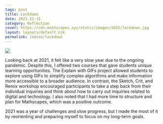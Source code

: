 ```yaml
---
tags: post
title: Lockdown
date: 2021-12-31
category: Reflection
cover: https://cdn.mathscapes.xyz/static/images/2021/lockdown.jpg
layout: layouts/default.njk
permalink: /notes/lockdown
--- 
```


<img src="https://cdn.mathscapes.xyz/static/images/2021/lockdown.jpg"/>

Looking back at 2021, it felt like a very slow year due to the ongoing pandemic. Despite this, I offered two courses that gave students unique learning opportunities. The Explain with GIFs project allowed students to explore using GIFs to simplify complex algorithms and make information more accessible to a broader audience. In contrast, the Sketch, Crit, and Remix workshop encouraged participants to take a step back from their individual inquiries and think about how to carry out inquiries related to digital and technology. I also noted that I had more time to structure and plan for Mathscapes, which was a positive outcome.

2021 was a year of challenges and slow progress, but I made the most of it by reorienting and preparing myself to focus on my long-term goals.